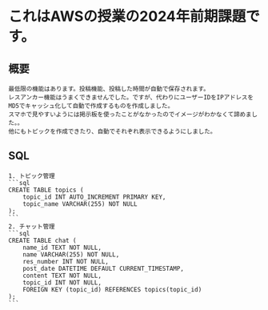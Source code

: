 # これはAWSの授業の2024年前期課題です。

## 概要
    最低限の機能はあります。投稿機能、投稿した時間が自動で保存されます。
    レスアンカー機能はうまくできませんでした。ですが、代わりにユーザーIDをIPアドレスをMD5でキャッシュ化して自動で作成するものを作成しました。
    スマホで見やすいようには掲示板を使ったことがなかったのでイメージがわかなくて諦めました。。
    他にもトピックを作成できたり、自動でそれぞれ表示できるようにしました。

## SQL
    1. トピック管理
    ```sql
    CREATE TABLE topics (
        topic_id INT AUTO_INCREMENT PRIMARY KEY,
        topic_name VARCHAR(255) NOT NULL
    );
    ```
    2. チャット管理
    ```sql
    CREATE TABLE chat (
        name_id TEXT NOT NULL,
        name VARCHAR(255) NOT NULL,
        res_number INT NOT NULL,
        post_date DATETIME DEFAULT CURRENT_TIMESTAMP,
        content TEXT NOT NULL,
        topic_id INT NOT NULL,
        FOREIGN KEY (topic_id) REFERENCES topics(topic_id)
    );
    ```
